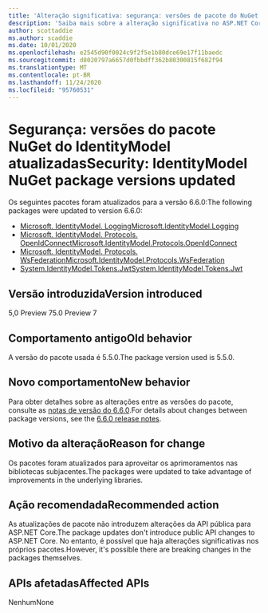 ```yaml
---
title: 'Alteração significativa: segurança: versões de pacote do NuGet IdentityModel atualizadas'
description: 'Saiba mais sobre a alteração significativa no ASP.NET Core 5,0 título segurança: versões do pacote NuGet do IdentityModel atualizadas'
author: scottaddie
ms.author: scaddie
ms.date: 10/01/2020
ms.openlocfilehash: e2545d90f0024c9f2f5e1b80dce69e17f11baedc
ms.sourcegitcommit: d8020797a6657d0fbbdff362b80300815f682f94
ms.translationtype: MT
ms.contentlocale: pt-BR
ms.lasthandoff: 11/24/2020
ms.locfileid: "95760531"
---
```

# <a name="security-identitymodel-nuget-package-versions-updated"></a><span data-ttu-id="0026c-103">Segurança: versões do pacote NuGet do IdentityModel atualizadas</span><span class="sxs-lookup"><span data-stu-id="0026c-103">Security: IdentityModel NuGet package versions updated</span></span>

<span data-ttu-id="0026c-104">Os seguintes pacotes foram atualizados para a versão 6.6.0:</span><span class="sxs-lookup"><span data-stu-id="0026c-104">The following packages were updated to version 6.6.0:</span></span>

- [<span data-ttu-id="0026c-105">Microsoft. IdentityModel. Logging</span><span class="sxs-lookup"><span data-stu-id="0026c-105">Microsoft.IdentityModel.Logging</span></span>](https://www.nuget.org/packages/Microsoft.IdentityModel.Logging)
- [<span data-ttu-id="0026c-106">Microsoft. IdentityModel. Protocols. OpenIdConnect</span><span class="sxs-lookup"><span data-stu-id="0026c-106">Microsoft.IdentityModel.Protocols.OpenIdConnect</span></span>](https://www.nuget.org/packages/Microsoft.IdentityModel.Protocols.OpenIdConnect)
- [<span data-ttu-id="0026c-107">Microsoft. IdentityModel. Protocols. WsFederation</span><span class="sxs-lookup"><span data-stu-id="0026c-107">Microsoft.IdentityModel.Protocols.WsFederation</span></span>](https://www.nuget.org/packages/Microsoft.IdentityModel.Protocols.WsFederation)
- [<span data-ttu-id="0026c-108">System.IdentityModel.Tokens.Jwt</span><span class="sxs-lookup"><span data-stu-id="0026c-108">System.IdentityModel.Tokens.Jwt</span></span>](https://www.nuget.org/packages/System.IdentityModel.Tokens.Jwt)

## <a name="version-introduced"></a><span data-ttu-id="0026c-109">Versão introduzida</span><span class="sxs-lookup"><span data-stu-id="0026c-109">Version introduced</span></span>

<span data-ttu-id="0026c-110">5,0 Preview 7</span><span class="sxs-lookup"><span data-stu-id="0026c-110">5.0 Preview 7</span></span>

## <a name="old-behavior"></a><span data-ttu-id="0026c-111">Comportamento antigo</span><span class="sxs-lookup"><span data-stu-id="0026c-111">Old behavior</span></span>

<span data-ttu-id="0026c-112">A versão do pacote usada é 5.5.0.</span><span class="sxs-lookup"><span data-stu-id="0026c-112">The package version used is 5.5.0.</span></span>

## <a name="new-behavior"></a><span data-ttu-id="0026c-113">Novo comportamento</span><span class="sxs-lookup"><span data-stu-id="0026c-113">New behavior</span></span>

<span data-ttu-id="0026c-114">Para obter detalhes sobre as alterações entre as versões do pacote, consulte as [notas de versão do 6.6.0](https://github.com/AzureAD/azure-activedirectory-identitymodel-extensions-for-dotnet/releases/tag/6.6.0).</span><span class="sxs-lookup"><span data-stu-id="0026c-114">For details about changes between package versions, see the [6.6.0 release notes](https://github.com/AzureAD/azure-activedirectory-identitymodel-extensions-for-dotnet/releases/tag/6.6.0).</span></span>

## <a name="reason-for-change"></a><span data-ttu-id="0026c-115">Motivo da alteração</span><span class="sxs-lookup"><span data-stu-id="0026c-115">Reason for change</span></span>

<span data-ttu-id="0026c-116">Os pacotes foram atualizados para aproveitar os aprimoramentos nas bibliotecas subjacentes.</span><span class="sxs-lookup"><span data-stu-id="0026c-116">The packages were updated to take advantage of improvements in the underlying libraries.</span></span>

## <a name="recommended-action"></a><span data-ttu-id="0026c-117">Ação recomendada</span><span class="sxs-lookup"><span data-stu-id="0026c-117">Recommended action</span></span>

<span data-ttu-id="0026c-118">As atualizações de pacote não introduzem alterações da API pública para ASP.NET Core.</span><span class="sxs-lookup"><span data-stu-id="0026c-118">The package updates don't introduce public API changes to ASP.NET Core.</span></span> <span data-ttu-id="0026c-119">No entanto, é possível que haja alterações significativas nos próprios pacotes.</span><span class="sxs-lookup"><span data-stu-id="0026c-119">However, it's possible there are breaking changes in the packages themselves.</span></span>

## <a name="affected-apis"></a><span data-ttu-id="0026c-120">APIs afetadas</span><span class="sxs-lookup"><span data-stu-id="0026c-120">Affected APIs</span></span>

<span data-ttu-id="0026c-121">Nenhum</span><span class="sxs-lookup"><span data-stu-id="0026c-121">None</span></span>

<!--

### Category

ASP.NET Core

### Affected APIs

Not detectable via API analysis

-->
